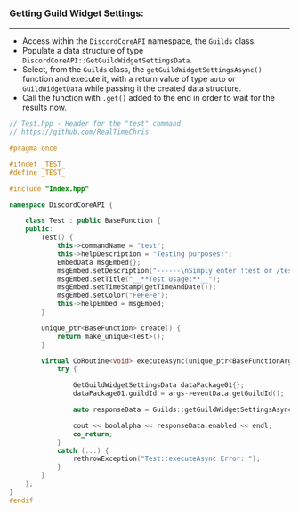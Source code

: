 ### **Getting Guild Widget Settings:**
---
- Access within the `DiscordCoreAPI` namespace, the `Guilds` class.
- Populate a data structure of type `DiscordCoreAPI::GetGuildWidgetSettingsData`.
- Select, from the `Guilds` class, the `getGuildWidgetSettingsAsync()` function and execute it, with a return value of type `auto` or `GuildWidgetData` while passing it the created data structure.
- Call the function with `.get()` added to the end in order to wait for the results now.

```cpp
// Test.hpp - Header for the "test" command.
// https://github.com/RealTimeChris

#pragma once

#ifndef _TEST_
#define _TEST_

#include "Index.hpp"

namespace DiscordCoreAPI {

	class Test : public BaseFunction {
	public:
		Test() {
			this->commandName = "test";
			this->helpDescription = "Testing purposes!";
			EmbedData msgEmbed{};
			msgEmbed.setDescription("------\nSimply enter !test or /test!\n------");
			msgEmbed.setTitle("__**Test Usage:**__");
			msgEmbed.setTimeStamp(getTimeAndDate());
			msgEmbed.setColor("FeFeFe");
			this->helpEmbed = msgEmbed;
		}

		unique_ptr<BaseFunction> create() {
			return make_unique<Test>();
		}

		virtual CoRoutine<void> executeAsync(unique_ptr<BaseFunctionArguments> args) {
			try {

				GetGuildWidgetSettingsData dataPackage01{};
				dataPackage01.guildId = args->eventData.getGuildId();

				auto responseData = Guilds::getGuildWidgetSettingsAsync(dataPackage01).get();

				cout << boolalpha << responseData.enabled << endl;
				co_return;
			}
			catch (...) {
				rethrowException("Test::executeAsync Error: ");
			}
		}
	};
}
#endif
```
